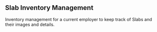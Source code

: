 ## Slab Inventory Management
Inventory management for a current employer to keep track of Slabs and their images and details.